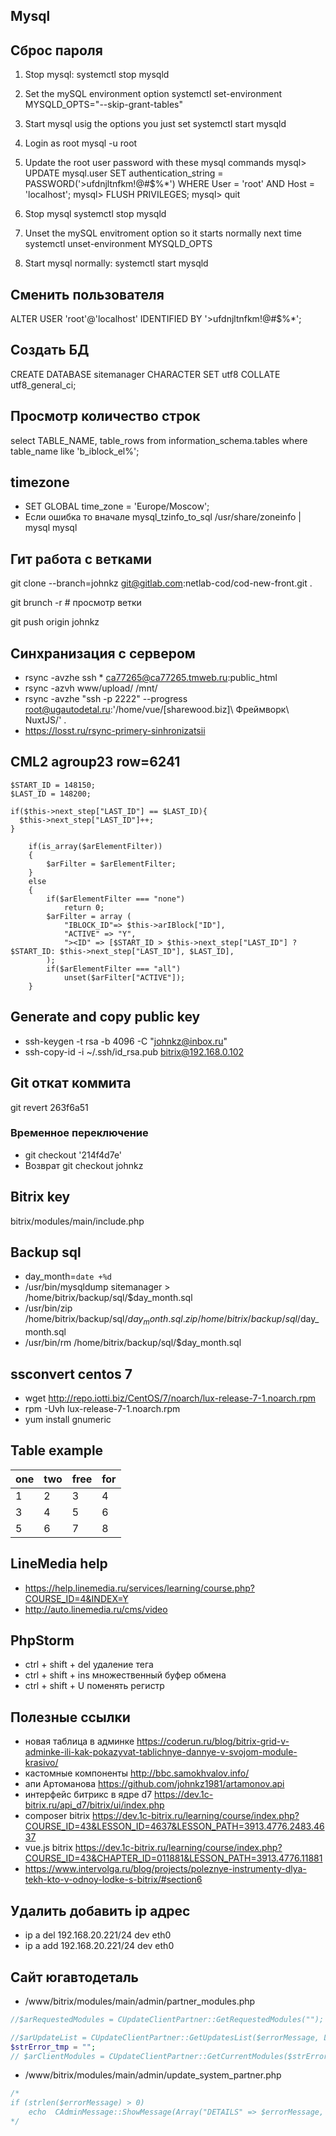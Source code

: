 ## Mysql
## Сброс пароля 
1. Stop mysql:
systemctl stop mysqld

2. Set the mySQL environment option 
systemctl set-environment MYSQLD_OPTS="--skip-grant-tables"

3. Start mysql usig the options you just set
systemctl start mysqld

4. Login as root
mysql -u root

5. Update the root user password with these mysql commands
mysql> UPDATE mysql.user SET authentication_string = PASSWORD('>ufdnjltnfkm!@#$%*') WHERE User = 'root' AND Host = 'localhost';
mysql> FLUSH PRIVILEGES;
mysql> quit

6. Stop mysql
systemctl stop mysqld

7. Unset the mySQL envitroment option so it starts normally next time
systemctl unset-environment MYSQLD_OPTS

8. Start mysql normally:
systemctl start mysqld

## Сменить пользователя
ALTER USER 'root'@'localhost' IDENTIFIED BY '>ufdnjltnfkm!@#$%*';

## Создать БД
CREATE DATABASE sitemanager CHARACTER SET utf8 COLLATE utf8_general_ci;

## Просмотр количество строк
select TABLE_NAME, table_rows from information_schema.tables where table_name like 'b_iblock_el%';

## timezone
* SET GLOBAL time_zone = 'Europe/Moscow';
* Если ошибка то вначале  mysql_tzinfo_to_sql /usr/share/zoneinfo | mysql mysql

## Гит работа с ветками
git clone --branch=johnkz git@gitlab.com:netlab-cod/cod-new-front.git .

git brunch -r # просмотр ветки

git push origin johnkz

## Синхранизация с сервером
* rsync -avzhe ssh * ca77265@ca77265.tmweb.ru:public_html
* rsync -azvh www/upload/ /mnt/
* rsync -avzhe "ssh -p 2222" --progress root@ugautodetal.ru:'/home/vue/\[sharewood.biz\]\ Фреймворк\ NuxtJS/' .
* https://losst.ru/rsync-primery-sinhronizatsii

## CML2 agroup23 row=6241

    $START_ID = 148150;
    $LAST_ID = 148200;

    if($this->next_step["LAST_ID"] == $LAST_ID){
      $this->next_step["LAST_ID"]++;
    }

		if(is_array($arElementFilter))
		{
			$arFilter = $arElementFilter;
		}
		else
		{
			if($arElementFilter === "none")
				return 0;
			$arFilter = array (
				"IBLOCK_ID"=> $this->arIBlock["ID"],
				"ACTIVE" => "Y",
				"><ID" => [$START_ID > $this->next_step["LAST_ID"] ? $START_ID: $this->next_step["LAST_ID"], $LAST_ID],
			);
			if($arElementFilter === "all")
				unset($arFilter["ACTIVE"]);
		}

## Generate and copy public key
* ssh-keygen -t rsa -b 4096 -C "johnkz@inbox.ru"
* ssh-copy-id -i ~/.ssh/id_rsa.pub bitrix@192.168.0.102

## Git откат коммита 
git revert 263f6a51
 ### Временное переключение
* git checkout '214f4d7e'
* Возврат git checkout johnkz 
## Bitrix key
 bitrix/modules/main/include.php
## Backup sql
* day_month=`date +%d`
* /usr/bin/mysqldump sitemanager > /home/bitrix/backup/sql/$day_month.sql
* /usr/bin/zip /home/bitrix/backup/sql/$day_month.sql.zip /home/bitrix/backup/sql/$day_month.sql
* /usr/bin/rm /home/bitrix/backup/sql/$day_month.sql
## ssconvert centos 7
* wget http://repo.iotti.biz/CentOS/7/noarch/lux-release-7-1.noarch.rpm
* rpm -Uvh lux-release-7-1.noarch.rpm 
* yum install gnumeric

## Table example
one|two|free|for
---|---|---|---
1  | 2 | 3 | 4
3  | 4 | 5 | 6
5  | 6 | 7 | 8
 
## LineMedia help
* https://help.linemedia.ru/services/learning/course.php?COURSE_ID=4&INDEX=Y
* http://auto.linemedia.ru/cms/video
## PhpStorm
* ctrl + shift + del удаление тега
* ctrl + shift + ins множественный буфер обмена
* ctrl + shift + U поменять регистр
## Полезные ссылки 
* новая таблица в админке https://coderun.ru/blog/bitrix-grid-v-adminke-ili-kak-pokazyvat-tablichnye-dannye-v-svojom-module-krasivo/
* кастомные компоненты http://bbc.samokhvalov.info/
* апи Артоманова https://github.com/johnkz1981/artamonov.api
* интерфейс битрикс в ядре d7 https://dev.1c-bitrix.ru/api_d7/bitrix/ui/index.php
* composer bitrix https://dev.1c-bitrix.ru/learning/course/index.php?COURSE_ID=43&LESSON_ID=4637&LESSON_PATH=3913.4776.2483.4637
* vue.js bitrix https://dev.1c-bitrix.ru/learning/course/index.php?COURSE_ID=43&CHAPTER_ID=011881&LESSON_PATH=3913.4776.11881
* https://www.intervolga.ru/blog/projects/poleznye-instrumenty-dlya-tekh-kto-v-odnoy-lodke-s-bitrix/#section6

## Удалить добавить ip адрес
* ip a del 192.168.20.221/24 dev eth0
* ip a add 192.168.20.221/24 dev eth0
## Сайт югавтодеталь
* /www/bitrix/modules/main/admin/partner_modules.php
```php
//$arRequestedModules = CUpdateClientPartner::GetRequestedModules("");

//$arUpdateList = CUpdateClientPartner::GetUpdatesList($errorMessage, LANG, $stableVersionsOnly, $arRequestedModules, Array("fullmoduleinfo" => "Y"));
$strError_tmp = "";
// $arClientModules = CUpdateClientPartner::GetCurrentModules($strError_tmp);
```
* /www/bitrix/modules/main/admin/update_system_partner.php
```php
/*
if (strlen($errorMessage) > 0)
	echo  CAdminMessage::ShowMessage(Array("DETAILS" => $errorMessage, "TYPE" => "ERROR", "MESSAGE" => GetMessage("SUP_ERROR"), "HTML" => true));
*/
```


